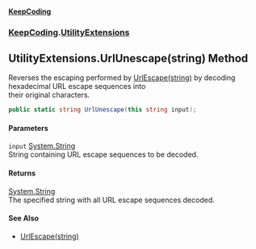#### [KeepCoding](index.md 'index')
### [KeepCoding](KeepCoding.md 'KeepCoding').[UtilityExtensions](UtilityExtensions.md 'KeepCoding.UtilityExtensions')
## UtilityExtensions.UrlUnescape(string) Method
Reverses the escaping performed by [UrlEscape(string)](UtilityExtensions.UrlEscape.hIQAcj2rM54V1nfVm4TDjw.md 'KeepCoding.UtilityExtensions.UrlEscape(string)') by decoding hexadecimal URL escape sequences into  
their original characters.
```csharp
public static string UrlUnescape(this string input);
```
#### Parameters
<a name='KeepCoding.UtilityExtensions.UrlUnescape(string).input'></a>
`input` [System.String](https://docs.microsoft.com/en-us/dotnet/api/System.String 'System.String')  
String containing URL escape sequences to be decoded.
  
#### Returns
[System.String](https://docs.microsoft.com/en-us/dotnet/api/System.String 'System.String')  
The specified string with all URL escape sequences decoded.
#### See Also
- [UrlEscape(string)](UtilityExtensions.UrlEscape.hIQAcj2rM54V1nfVm4TDjw.md 'KeepCoding.UtilityExtensions.UrlEscape(string)')
